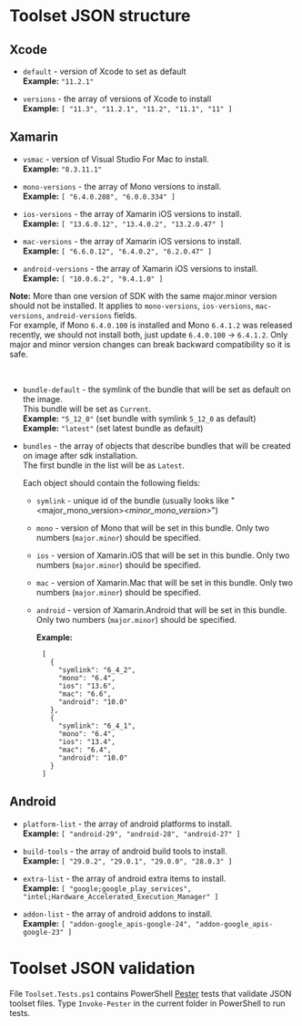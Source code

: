 # Toolset JSON structure
## Xcode
- `default` - version of Xcode to set as default  
    **Example:** `"11.2.1"`  

- `versions` - the array of versions of Xcode to install  
    **Example:** `[ "11.3", "11.2.1", "11.2", "11.1", "11" ]`  

## Xamarin
- `vsmac` - version of Visual Studio For Mac to install.  
    **Example:** `"8.3.11.1"`

- `mono-versions` - the array of Mono versions to install.  
    **Example:** `[ "6.4.0.208", "6.0.0.334" ]`  

- `ios-versions` - the array of Xamarin iOS versions to install.  
    **Example:** `[ "13.6.0.12", "13.4.0.2", "13.2.0.47" ]`  

- `mac-versions` - the array of Xamarin iOS versions to install.  
    **Example:** `[ "6.6.0.12", "6.4.0.2", "6.2.0.47" ]`  

- `android-versions` - the array of Xamarin iOS versions to install.  
    **Example:** `[ "10.0.6.2", "9.4.1.0" ]`  

**Note:** More than one version of SDK with the same major.minor version should not be installed. It applies to `mono-versions`, `ios-versions`, `mac-versions`, `android-versions` fields.  
For example, if Mono `6.4.0.100` is installed and Mono `6.4.1.2` was released recently, we should not install both, just update `6.4.0.100` -> `6.4.1.2`. Only major and minor version changes can break backward compatibility so it is safe.  
    
<br>

- `bundle-default` - the symlink of the bundle that will be set as default on the image.  
This bundle will be set as `Current`.  
    **Example:** `"5_12_0"` (set bundle with symlink `5_12_0` as default)  
    **Example:** `"latest"` (set latest bundle as default)  

- `bundles` - the array of objects that describe bundles that will be created on image after sdk installation.  
The first bundle in the list will be as `Latest`.  

    Each object should contain the following fields:
  - `symlink` - unique id of the bundle (usually looks like "<major_mono_version>_<minor_mono_version>_<index>")  
  - `mono` - version of Mono that will be set in this bundle. Only two numbers (`major.minor`) should be specified.  
  - `ios` - version of Xamarin.iOS that will be set in this bundle. Only two numbers (`major.minor`) should be specified.  
  - `mac` - version of Xamarin.Mac that will be set in this bundle. Only two numbers (`major.minor`) should be specified.  
  - `android` - version of Xamarin.Android that will be set in this bundle. Only two numbers (`major.minor`) should be specified.  


    **Example:** 
```
        [
          {
            "symlink": "6_4_2",
            "mono": "6.4",
            "ios": "13.6",
            "mac": "6.6",
            "android": "10.0"
          },
          {
            "symlink": "6_4_1",
            "mono": "6.4",
            "ios": "13.4",
            "mac": "6.4",
            "android": "10.0"
          }
        ]
```

## Android
- `platform-list` - the array of android platforms to install.  
    **Example:** `[ "android-29", "android-28", "android-27" ]`  

- `build-tools` - the array of android build tools to install.  
    **Example:** `[ "29.0.2", "29.0.1", "29.0.0", "28.0.3" ]`  

- `extra-list` - the array of android extra items to install.  
    **Example:** `[ "google;google_play_services", "intel;Hardware_Accelerated_Execution_Manager" ]`  

- `addon-list` - the array of android addons to install.  
    **Example:** `[ "addon-google_apis-google-24", "addon-google_apis-google-23" ]`  


# Toolset JSON validation
File `Toolset.Tests.ps1` contains PowerShell [Pester](https://github.com/Pester/Pester) tests that validate JSON toolset files.
Type `Invoke-Pester` in the current folder in PowerShell to run tests.